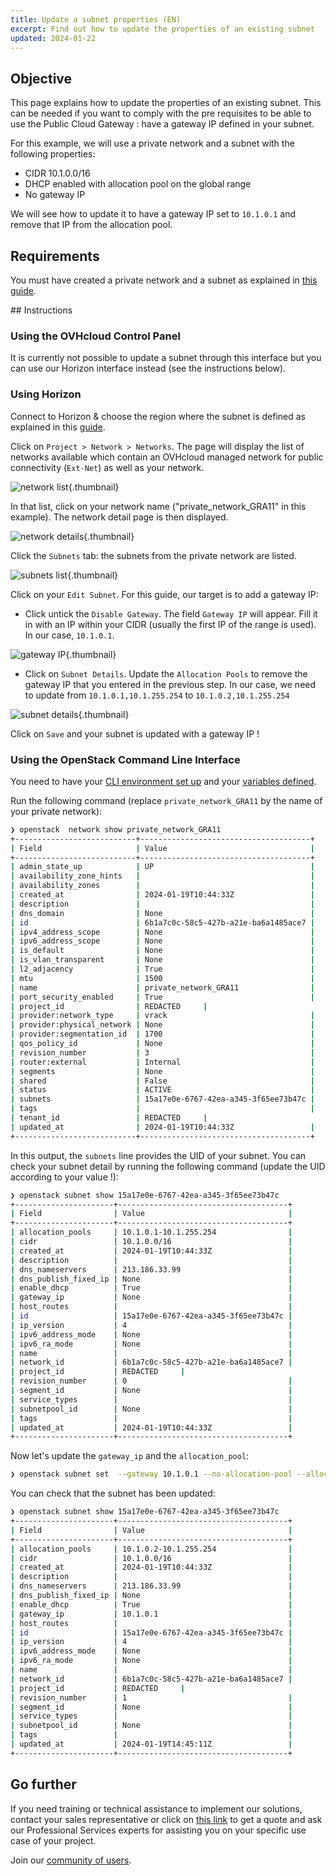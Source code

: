 ```yaml
---
title: Update a subnet properties (EN)
excerpt: Find out how to update the properties of an existing subnet
updated: 2024-01-22
---
```


## Objective

This page explains how to update the properties of an existing subnet. This can be needed if you want to comply with the pre requisites to be able to use the Public Cloud Gateway : have a gateway IP defined in your subnet.

For this example, we will use a private network and a subnet with the following properties:

- CIDR 10.1.0.0/16
- DHCP enabled with allocation pool on the global range
- No gateway IP 

We will see how to update it to have a gateway IP set to `10.1.0.1` and remove that IP from the allocation pool. 

## Requirements

You must have created a private network and a subnet as explained in [this guide](/pages/public_cloud/public_cloud_network_services/getting-started-07-creating-vrack).

## Instructions

### Using the OVHcloud Control Panel

It is currently not possible to update a subnet through this interface but you can use our Horizon interface instead (see the instructions below).

### Using Horizon

Connect to Horizon & choose the region where the subnet is defined as explained in this [guide](/pages/public_cloud/compute/introducing_horizon).

Click on `Project > Network > Networks`. The page will display the list of networks available which contain an OVHcloud managed network for public connectivity (`Ext-Net`) as well as your network.

![network list](images/network_list.png){.thumbnail}

In that list, click on your network name ("private_network_GRA11" in this example). The network detail page is then displayed.

![network details](images/network_details.png){.thumbnail}

Click the `Subnets` tab: the subnets from the private network are listed.

![subnets list](images/subnets_list.png){.thumbnail}

Click on your `Edit Subnet`. For this guide, our target is to add a gateway IP:

- Click untick the  `Disable Gateway`. The field `Gateway IP` will appear. Fill it in with an IP within your CIDR (usually the first IP of the range is used). In our case, `10.1.0.1`.

![gateway IP](images/add_gateway_ip.png){.thumbnail}

- Click on `Subnet Details`. Update the `Allocation Pools` to remove the gateway IP that you entered in the previous step. In our case, we need to update from `10.1.0.1,10.1.255.254` to `10.1.0.2,10.1.255.254`

![subnet details](images/subnet_details.png){.thumbnail}

Click on `Save` and your subnet is updated with a gateway IP !

### Using the OpenStack Command Line Interface

You need to have your [CLI environment set up](/pages/public_cloud/compute/prepare_the_environment_for_using_the_openstack_api) and your [variables defined](/pages/public_cloud/compute/loading_openstack_environment_variables).

Run the following command (replace `private_network_GRA11` by the name of your private network):

```bash 
❯ openstack  network show private_network_GRA11
+---------------------------+--------------------------------------+
| Field                     | Value                                |
+---------------------------+--------------------------------------+
| admin_state_up            | UP                                   |
| availability_zone_hints   |                                      |
| availability_zones        |                                      |
| created_at                | 2024-01-19T10:44:33Z                 |
| description               |                                      |
| dns_domain                | None                                 |
| id                        | 6b1a7c0c-58c5-427b-a21e-ba6a1485ace7 |
| ipv4_address_scope        | None                                 |
| ipv6_address_scope        | None                                 |
| is_default                | None                                 |
| is_vlan_transparent       | None                                 |
| l2_adjacency              | True                                 |
| mtu                       | 1500                                 |
| name                      | private_network_GRA11                |
| port_security_enabled     | True                                 |
| project_id                | REDACTED     |
| provider:network_type     | vrack                                |
| provider:physical_network | None                                 |
| provider:segmentation_id  | 1700                                 |
| qos_policy_id             | None                                 |
| revision_number           | 3                                    |
| router:external           | Internal                             |
| segments                  | None                                 |
| shared                    | False                                |
| status                    | ACTIVE                               |
| subnets                   | 15a17e0e-6767-42ea-a345-3f65ee73b47c |
| tags                      |                                      |
| tenant_id                 | REDACTED     |
| updated_at                | 2024-01-19T10:44:33Z                 |
+---------------------------+--------------------------------------+
```

In this output, the `subnets` line provides the UID of your subnet. 
You can check your subnet detail by running the following command (update the UID according to your value !):

```bash
❯ openstack subnet show 15a17e0e-6767-42ea-a345-3f65ee73b47c
+----------------------+--------------------------------------+
| Field                | Value                                |
+----------------------+--------------------------------------+
| allocation_pools     | 10.1.0.1-10.1.255.254                |
| cidr                 | 10.1.0.0/16                          |
| created_at           | 2024-01-19T10:44:33Z                 |
| description          |                                      |
| dns_nameservers      | 213.186.33.99                        |
| dns_publish_fixed_ip | None                                 |
| enable_dhcp          | True                                 |
| gateway_ip           | None                                 |
| host_routes          |                                      |
| id                   | 15a17e0e-6767-42ea-a345-3f65ee73b47c |
| ip_version           | 4                                    |
| ipv6_address_mode    | None                                 |
| ipv6_ra_mode         | None                                 |
| name                 |                                      |
| network_id           | 6b1a7c0c-58c5-427b-a21e-ba6a1485ace7 |
| project_id           | REDACTED     |
| revision_number      | 0                                    |
| segment_id           | None                                 |
| service_types        |                                      |
| subnetpool_id        | None                                 |
| tags                 |                                      |
| updated_at           | 2024-01-19T10:44:33Z                 |
+----------------------+--------------------------------------+
```

Now let's update the `gateway_ip` and the `allocation_pool`:

```bash
❯ openstack subnet set  --gateway 10.1.0.1 --no-allocation-pool --allocation-pool start=10.1.0.2,end=10.1.255.254  15a17e0e-6767-42ea-a345-3f65ee73b47c
```

You can check that the subnet has been updated:

```bash
❯ openstack subnet show 15a17e0e-6767-42ea-a345-3f65ee73b47c
+----------------------+--------------------------------------+
| Field                | Value                                |
+----------------------+--------------------------------------+
| allocation_pools     | 10.1.0.2-10.1.255.254                |
| cidr                 | 10.1.0.0/16                          |
| created_at           | 2024-01-19T10:44:33Z                 |
| description          |                                      |
| dns_nameservers      | 213.186.33.99                        |
| dns_publish_fixed_ip | None                                 |
| enable_dhcp          | True                                 |
| gateway_ip           | 10.1.0.1                             |
| host_routes          |                                      |
| id                   | 15a17e0e-6767-42ea-a345-3f65ee73b47c |
| ip_version           | 4                                    |
| ipv6_address_mode    | None                                 |
| ipv6_ra_mode         | None                                 |
| name                 |                                      |
| network_id           | 6b1a7c0c-58c5-427b-a21e-ba6a1485ace7 |
| project_id           | REDACTED     |
| revision_number      | 1                                    |
| segment_id           | None                                 |
| service_types        |                                      |
| subnetpool_id        | None                                 |
| tags                 |                                      |
| updated_at           | 2024-01-19T14:45:11Z                 |
+----------------------+--------------------------------------+
```

## Go further

If you need training or technical assistance to implement our solutions, contact your sales representative or click on [this link](https://www.ovhcloud.com/pt/professional-services/) to get a quote and ask our Professional Services experts for assisting you on your specific use case of your project.

Join our [community of users](/links/community).
